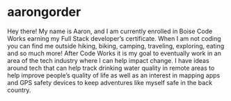 # aarongorder


Hey there! My name is Aaron, and I am currently enrolled in Boise Code Works earning my Full Stack developer’s certificate. When I am not coding you can find me outside hiking, biking, camping, traveling, exploring, eating and so much more! After Code Works it is my goal to eventually work in an area of the tech industry where I can help impact change. I have ideas around tech that can help track drinking water quality in remote areas to help improve people’s quality of life as well as an interest in mapping apps and GPS safety devices to keep adventures like myself safe in the back country.
